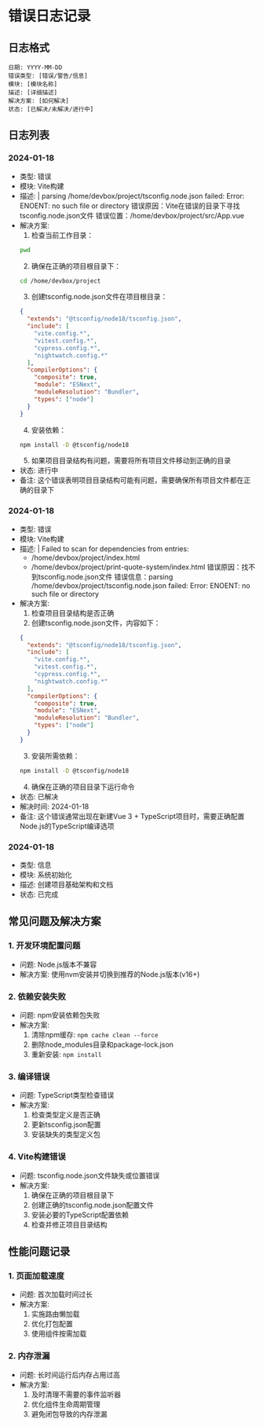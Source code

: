 # 错误日志记录

## 日志格式
```
日期: YYYY-MM-DD
错误类型: [错误/警告/信息]
模块: [模块名称]
描述: [详细描述]
解决方案: [如何解决]
状态: [已解决/未解决/进行中]
```

## 日志列表

### 2024-01-18
- 类型: 错误
- 模块: Vite构建
- 描述: |
  parsing /home/devbox/project/tsconfig.node.json failed: Error: ENOENT: no such file or directory
  错误原因：Vite在错误的目录下寻找tsconfig.node.json文件
  错误位置：/home/devbox/project/src/App.vue
- 解决方案: 
  1. 检查当前工作目录：
  ```bash
  pwd
  ```
  2. 确保在正确的项目根目录下：
  ```bash
  cd /home/devbox/project
  ```
  3. 创建tsconfig.node.json文件在项目根目录：
  ```json
  {
    "extends": "@tsconfig/node18/tsconfig.json",
    "include": [
      "vite.config.*",
      "vitest.config.*",
      "cypress.config.*",
      "nightwatch.config.*"
    ],
    "compilerOptions": {
      "composite": true,
      "module": "ESNext",
      "moduleResolution": "Bundler",
      "types": ["node"]
    }
  }
  ```
  4. 安装依赖：
  ```bash
  npm install -D @tsconfig/node18
  ```
  5. 如果项目目录结构有问题，需要将所有项目文件移动到正确的目录
- 状态: 进行中
- 备注: 这个错误表明项目目录结构可能有问题，需要确保所有项目文件都在正确的目录下

### 2024-01-18
- 类型: 错误
- 模块: Vite构建
- 描述: |
  Failed to scan for dependencies from entries:
  - /home/devbox/project/index.html
  - /home/devbox/project/print-quote-system/index.html
  错误原因：找不到tsconfig.node.json文件
  错误信息：parsing /home/devbox/project/tsconfig.node.json failed: Error: ENOENT: no such file or directory
- 解决方案: 
  1. 检查项目目录结构是否正确
  2. 创建tsconfig.node.json文件，内容如下：
  ```json
  {
    "extends": "@tsconfig/node18/tsconfig.json",
    "include": [
      "vite.config.*",
      "vitest.config.*",
      "cypress.config.*",
      "nightwatch.config.*"
    ],
    "compilerOptions": {
      "composite": true,
      "module": "ESNext",
      "moduleResolution": "Bundler",
      "types": ["node"]
    }
  }
  ```
  3. 安装所需依赖：
  ```bash
  npm install -D @tsconfig/node18
  ```
  4. 确保在正确的项目目录下运行命令
- 状态: 已解决
- 解决时间: 2024-01-18
- 备注: 这个错误通常出现在新建Vue 3 + TypeScript项目时，需要正确配置Node.js的TypeScript编译选项

### 2024-01-18
- 类型: 信息
- 模块: 系统初始化
- 描述: 创建项目基础架构和文档
- 状态: 已完成

## 常见问题及解决方案

### 1. 开发环境配置问题
- 问题: Node.js版本不兼容
- 解决方案: 使用nvm安装并切换到推荐的Node.js版本(v16+)

### 2. 依赖安装失败
- 问题: npm安装依赖包失败
- 解决方案: 
  1. 清除npm缓存: `npm cache clean --force`
  2. 删除node_modules目录和package-lock.json
  3. 重新安装: `npm install`

### 3. 编译错误
- 问题: TypeScript类型检查错误
- 解决方案: 
  1. 检查类型定义是否正确
  2. 更新tsconfig.json配置
  3. 安装缺失的类型定义包

### 4. Vite构建错误
- 问题: tsconfig.node.json文件缺失或位置错误
- 解决方案:
  1. 确保在正确的项目根目录下
  2. 创建正确的tsconfig.node.json配置文件
  3. 安装必要的TypeScript配置依赖
  4. 检查并修正项目目录结构

## 性能问题记录

### 1. 页面加载速度
- 问题: 首次加载时间过长
- 解决方案: 
  1. 实施路由懒加载
  2. 优化打包配置
  3. 使用组件按需加载

### 2. 内存泄漏
- 问题: 长时间运行后内存占用过高
- 解决方案:
  1. 及时清理不需要的事件监听器
  2. 优化组件生命周期管理
  3. 避免闭包导致的内存泄漏 